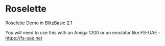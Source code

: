 # Roselette

Roselette Demo in BlitzBasic 2.1

You will need to use this with an Amiga 1200 or an emulator like FS-UAE - https://fs-uae.net
